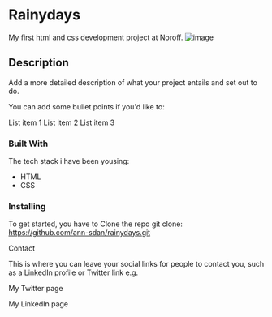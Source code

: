 # Rainydays
My first html and css development project at Noroff.
![image](https://github.com/ann-sdan/rainydays/assets/114868348/fe889794-b044-42a1-93cb-3575cd8db472)



## Description

Add a more detailed description of what your project entails and set out to do.

You can add some bullet points if you'd like to:

List item 1
List item 2
List item 3

### Built With
The tech stack i have been yousing:

- HTML
- CSS

### Installing

To get started, you have to
Clone the repo
git clone: https://github.com/ann-sdan/rainydays.git

Contact

This is where you can leave your social links for people to contact you, such as a LinkedIn profile or Twitter link e.g.

My Twitter page

My LinkedIn page

